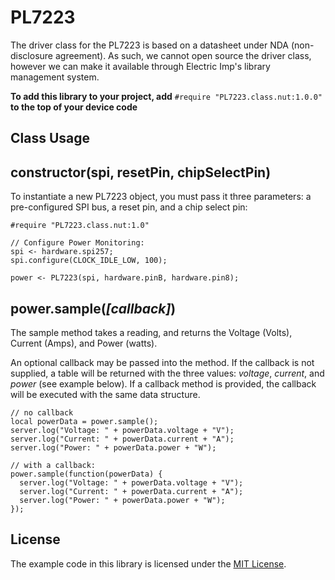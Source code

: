 # PL7223

The driver class for the PL7223 is based on a datasheet under NDA (non-disclosure agreement). As such, we cannot open source the driver class, however we can make it available through Electric Imp's library management system.

**To add this library to your project, add** `#require "PL7223.class.nut:1.0.0"` **to the top of your device code**

## Class Usage

## constructor(spi, resetPin, chipSelectPin)

To instantiate a new PL7223 object, you must pass it three parameters: a pre-configured SPI bus, a reset pin, and a chip select pin:

```squirrel
#require "PL7223.class.nut:1.0"

// Configure Power Monitoring:
spi <- hardware.spi257;
spi.configure(CLOCK_IDLE_LOW, 100);

power <- PL7223(spi, hardware.pinB, hardware.pin8);
```

## power.sample(*[callback]*)

The sample method takes a reading, and returns the Voltage (Volts), Current (Amps), and Power (watts).

An optional callback may be passed into the method. If the callback is not supplied, a table will be returned with the three values: *voltage*, *current*, and *power* (see example below). If a callback method is provided, the callback will be executed with the same data structure.

```squirrel
// no callback
local powerData = power.sample();
server.log("Voltage: " + powerData.voltage + "V");
server.log("Current: " + powerData.current + "A");
server.log("Power: " + powerData.power + "W");

// with a callback:
power.sample(function(powerData) {
  server.log("Voltage: " + powerData.voltage + "V");
  server.log("Current: " + powerData.current + "A");
  server.log("Power: " + powerData.power + "W");
});
```
## License

The example code in this library is licensed under the [MIT License](./LICENSE).
